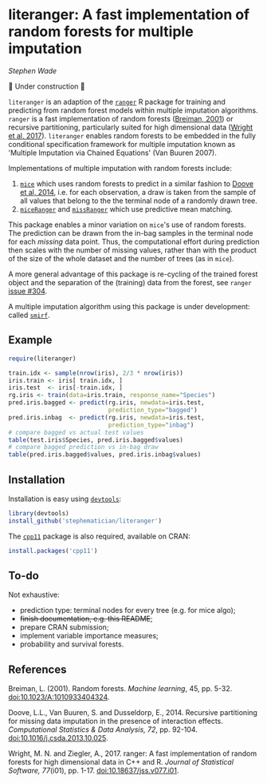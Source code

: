 literanger: A fast implementation of random forests for multiple imputation
===========================================================================

_Stephen Wade_

🚧 Under construction 🚧

`literanger` is an adaption of the [`ranger`][ranger_cran] R package for
training and predicting from random forest models within multiple imputation
algorithms. `ranger` is a fast implementation of random forests
([Breiman, 2001][brieman2001_doi]) or recursive partitioning, particularly
suited for high dimensional data ([Wright et al, 2017][wright2017_doi]).
`literanger` enables random forests to be embedded in the fully conditional
specification framework for multiple imputation known as 'Multiple Imputation
via Chained Equations' (Van Buuren 2007).

Implementations of multiple imputation with random forests include:

1.  [`mice`][mice_cran] which uses random forests to predict in a similar fashion
    to [Doove et al, 2014][doove2014_doi], i.e. for each observation, a draw is
    taken from the sample of all values that belong to the the terminal node of
    a randomly drawn tree.
2.  [`miceRanger`][miceranger_cran] and [`missRanger`][missranger_cran] which
    use predictive mean matching.

This package enables a minor variation on `mice`'s use of random forests.
The prediction can be drawn from the in-bag samples in the terminal node for
each _missing_ data point. Thus, the computational effort during prediction then
scales with the number of missing values, rather than with the product of the
size of the whole dataset and the number of trees (as in `mice`).

A more general advantage of this package is re-cycling of the trained forest
object and the separation of the (training) data from the forest, see `ranger` [issue #304](https://github.com/imbs-hl/ranger/issues/304).

A multiple imputation algorithm using this package is under development: called
[`smirf`][smirf_github].

[mice_cran]: https://cran.r-project.org/package=MICE
[miceranger_cran]: https://cran.r-project.org/package=miceRanger
[missranger_cran]: https://cran.r-project.org/package=missRanger
[ranger_cran]: https://cran.r-project.org/package=ranger
[smirf_github]: https://github.com/stephematician/smirf


## Example

```r
require(literanger)

train.idx <- sample(nrow(iris), 2/3 * nrow(iris))
iris.train <- iris[ train.idx, ]
iris.test  <- iris[-train.idx, ]
rg.iris <- train(data=iris.train, response_name="Species")
pred.iris.bagged <- predict(rg.iris, newdata=iris.test,
                            prediction_type="bagged")
pred.iris.inbag  <- predict(rg.iris, newdata=iris.test,
                            prediction_type="inbag")
# compare bagged vs actual test values
table(test.iris$Species, pred.iris.bagged$values)
# compare bagged prediction vs in-bag draw
table(pred.iris.bagged$values, pred.iris.inbag$values)
```


## Installation

Installation is easy using [`devtools`][devtools_cran]:

```r
library(devtools)
install_github('stephematician/literanger')
```

The [`cpp11`][cpp11_cran] package is also required, available on CRAN:

```r
install.packages('cpp11')
```

[cpp11_cran]: https://cran.r-project.org/package=cpp11
[devtools_cran]: https://cran.r-project.org/package=devtools


## To-do

Not exhaustive:

-   prediction type: terminal nodes for every tree (e.g. for mice algo);
-   ~~finish documentation, e.g. this README~~;
-   prepare CRAN submission;
-   implement variable importance measures;
-   probability and survival forests.


## References

Breiman, L. (2001). Random forests. _Machine learning_, 45, pp. 5-32.
[doi:10.1023/A:1010933404324](https://doi.org/10.1023/A:1010933404324).

Doove, L.L., Van Buuren, S. and Dusseldorp, E., 2014. Recursive partitioning for
missing data imputation in the presence of interaction effects. _Computational
Statistics & Data Analysis, 72_, pp. 92-104.
[doi:10.1016/j.csda.2013.10.025](https://doi.org/10.1016/j.csda.2013.10.025).

Wright, M. N. and Ziegler, A., 2017. ranger: A fast implementation of random
forests for high dimensional data in C++ and R. _Journal of Statistical
Software, 77_(i01), pp. 1-17.
[doi:10.18637/jss.v077.i01](https://doi.org/10.18637/jss.v077.i01).

[brieman2001_doi]: https://doi.org/10.1023/A:1010933404324
[doove2014_doi]: https://doi.org/10.1016/j.csda.2013.10.025
[wright2017_doi]: https://doi.org/10.18637/jss.v077.i01


